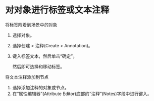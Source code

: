# 对对象进行标签或文本注释

将标签附着到场景中的对象

1. 选择对象。

2. 选择创建 > 注释(Create > Annotation)。

3. 键入标签文本，然后单击“确定”。

   然后即可选择和移动标签。

将文本注释添加到节点

1. 选择添加注释的对象或节点。
2. 在“属性编辑器”(Attribute Editor)底部的“注释”(Notes)字段中进行键入。